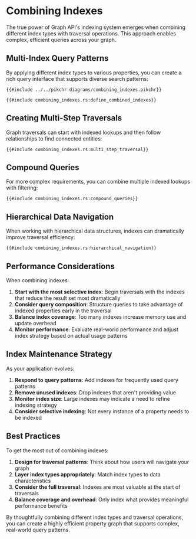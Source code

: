 # Combining Indexes

The true power of Graph API's indexing system emerges when combining different index types with traversal operations.
This approach enables complex, efficient queries across your graph.

## Multi-Index Query Patterns

By applying different index types to various properties, you can create a rich query interface that supports diverse
search patterns:

```pikchr
{{#include ../../pikchr-diagrams/combining_indexes.pikchr}}
```

```rust,noplayground
{{#include combining_indexes.rs:define_combined_indexes}}
```

## Creating Multi-Step Traversals

Graph traversals can start with indexed lookups and then follow relationships to find connected entities:

```rust,noplayground
{{#include combining_indexes.rs:multi_step_traversal}}
```

## Compound Queries

For more complex requirements, you can combine multiple indexed lookups with filtering:

```rust,noplayground
{{#include combining_indexes.rs:compound_queries}}
```

## Hierarchical Data Navigation

When working with hierarchical data structures, indexes can dramatically improve traversal efficiency:

```rust,noplayground
{{#include combining_indexes.rs:hierarchical_navigation}}
```

## Performance Considerations

When combining indexes:

1. **Start with the most selective index**: Begin traversals with the indexes that reduce the result set most
   dramatically
2. **Consider query composition**: Structure queries to take advantage of indexed properties early in the traversal
3. **Balance index coverage**: Too many indexes increase memory use and update overhead
4. **Monitor performance**: Evaluate real-world performance and adjust index strategy based on actual usage patterns

## Index Maintenance Strategy

As your application evolves:

1. **Respond to query patterns**: Add indexes for frequently used query patterns
2. **Remove unused indexes**: Drop indexes that aren't providing value
3. **Monitor index size**: Large indexes may indicate a need to refine indexing strategy
4. **Consider selective indexing**: Not every instance of a property needs to be indexed

## Best Practices

To get the most out of combining indexes:

1. **Design for traversal patterns**: Think about how users will navigate your graph
2. **Layer index types appropriately**: Match index types to data characteristics
3. **Consider the full traversal**: Indexes are most valuable at the start of traversals
4. **Balance coverage and overhead**: Only index what provides meaningful performance benefits

By thoughtfully combining different index types and traversal operations, you can create a highly efficient property
graph that supports complex, real-world query patterns.